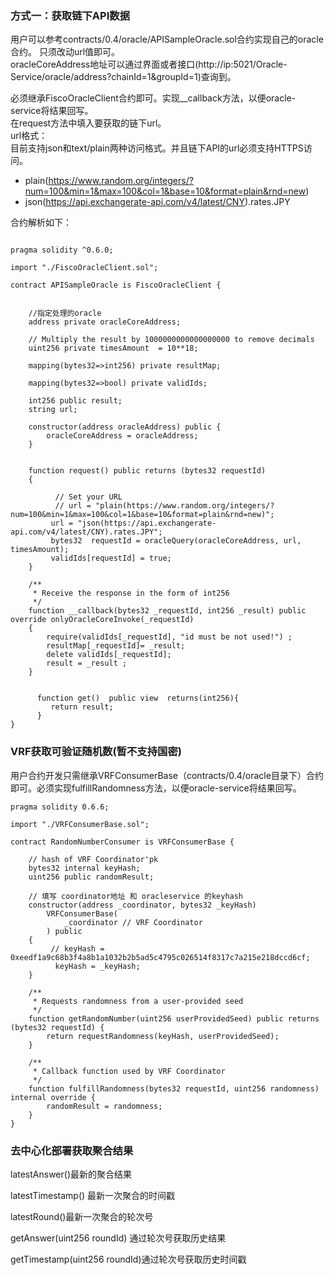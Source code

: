 


### 方式一：获取链下API数据
 用户可以参考contracts/0.4/oracle/APISampleOracle.sol合约实现自己的oracle合约。 只须改动url值即可。  
 oracleCoreAddress地址可以通过界面或者接口(http://ip:5021/Oracle-Service/oracle/address?chainId=1&groupId=1)查询到。
   
 
  必须继承FiscoOracleClient合约即可。实现__callback方法，以便oracle-service将结果回写。  
  在request方法中填入要获取的链下url。  
  url格式：  
     目前支持json和text/plain两种访问格式。并且链下API的url必须支持HTTPS访问。
   - plain(https://www.random.org/integers/?num=100&min=1&max=100&col=1&base=10&format=plain&rnd=new)
   - json(https://api.exchangerate-api.com/v4/latest/CNY).rates.JPY
    
   合约解析如下：  
```

pragma solidity ^0.6.0;

import "./FiscoOracleClient.sol";

contract APISampleOracle is FiscoOracleClient {


    //指定处理的oracle
    address private oracleCoreAddress;

    // Multiply the result by 1000000000000000000 to remove decimals
    uint256 private timesAmount  = 10**18;

    mapping(bytes32=>int256) private resultMap;

    mapping(bytes32=>bool) private validIds;

    int256 public result;
    string url;

    constructor(address oracleAddress) public {
        oracleCoreAddress = oracleAddress;
    }


    function request() public returns (bytes32 requestId)
    {

          // Set your URL
          // url = "plain(https://www.random.org/integers/?num=100&min=1&max=100&col=1&base=10&format=plain&rnd=new)";
         url = "json(https://api.exchangerate-api.com/v4/latest/CNY).rates.JPY";
         bytes32  requestId = oracleQuery(oracleCoreAddress, url, timesAmount);
         validIds[requestId] = true;
    }

    /**
     * Receive the response in the form of int256
     */
    function __callback(bytes32 _requestId, int256 _result) public override onlyOracleCoreInvoke(_requestId)
    {
        require(validIds[_requestId], "id must be not used!") ;
        resultMap[_requestId]= _result;
        delete validIds[_requestId];
        result = _result ;
    }


      function get()  public view  returns(int256){
         return result;
      }
}
```

### VRF获取可验证随机数(暂不支持国密)
  
  用户合约开发只需继承VRFConsumerBase（contracts/0.4/oracle目录下）合约即可。必须实现fulfillRandomness方法，以便oracle-service将结果回写。

```
pragma solidity 0.6.6;

import "./VRFConsumerBase.sol";

contract RandomNumberConsumer is VRFConsumerBase {

    // hash of VRF Coordinator'pk
    bytes32 internal keyHash;
    uint256 public randomResult;

    // 填写 coordinator地址 和 oracleservice 的keyhash
    constructor(address _coordinator, bytes32 _keyHash)
        VRFConsumerBase(
            _coordinator // VRF Coordinator
        ) public
    {
         // keyHash = 0xeedf1a9c68b3f4a8b1a1032b2b5ad5c4795c026514f8317c7a215e218dccd6cf;
          keyHash = _keyHash;
    }

    /**
     * Requests randomness from a user-provided seed
     */
    function getRandomNumber(uint256 userProvidedSeed) public returns (bytes32 requestId) {
        return requestRandomness(keyHash, userProvidedSeed);
    }

    /**
     * Callback function used by VRF Coordinator
     */
    function fulfillRandomness(bytes32 requestId, uint256 randomness) internal override {
        randomResult = randomness;
    }
}
  ```
  
  
### 去中心化部署获取聚合结果



  latestAnswer()最新的聚合结果
  
  latestTimestamp() 最新一次聚合的时间戳
  
  latestRound()最新一次聚合的轮次号
  
  getAnswer(uint256 roundId) 通过轮次号获取历史结果
  
  getTimestamp(uint256 roundId)通过轮次号获取历史时间戳